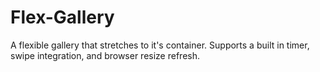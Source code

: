 Flex-Gallery
============

A flexible gallery that stretches to it's container. Supports a built in timer, swipe integration, and browser resize refresh.
